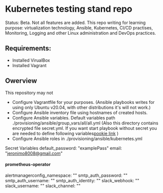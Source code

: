 # Kubernetes testing stand repo
Status: Beta. Not all features are added.
This repo writing for learning purpose: virtualization technology, Ansible, Kubernetes, CI/CD practises, Monitoring, Logging and other Linux administration and DevOps practices.
## Requirements:
- Installed VirualBox
- Installed Vagrant
## Owerview
This repository may not 
- Configure Vagrantfile for your purposes. (Ansible playbooks writes for using only Ubuntu v20.04, with other distributions it's will not work.)
- Configure Ansible inventory file using hostnames of created hosts.
- Configure Ansible variables. Default variables path ./provisioning/ansible/group_vars/all/all.yml (Also this directory contains encrypted file secret.yml. If you want start playbook without secret you are needed to define following variables[pookie link](#pookie) )
- Configure Ansible roles in ./provisioning/ansible/kubernetes.yml

<a name="pookie">Secret Variables</a>
default_password: "examplePass"
email: "jeronimo8008@gmail.com"

#### prometheus-operator
alertmanagerconfig_namespace: ""
smtp_auth_password: ""
smtp_auth_username: ""
smtp_auth_identity: ""
slack_webhook: ""
slack_username: ""
slack_channel: ""
